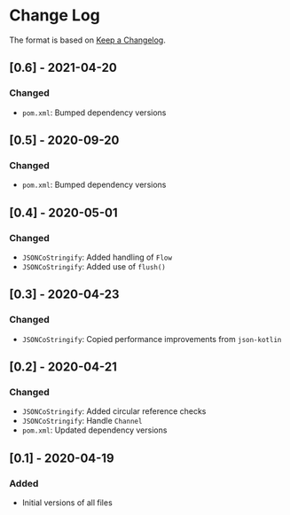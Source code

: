 # Change Log

The format is based on [Keep a Changelog](http://keepachangelog.com/).

## [0.6] - 2021-04-20
### Changed
- `pom.xml`: Bumped dependency versions

## [0.5] - 2020-09-20
### Changed
- `pom.xml`: Bumped dependency versions

## [0.4] - 2020-05-01
### Changed
- `JSONCoStringify`: Added handling of `Flow`
- `JSONCoStringify`: Added use of `flush()`

## [0.3] - 2020-04-23
### Changed
- `JSONCoStringify`: Copied performance improvements from `json-kotlin`

## [0.2] - 2020-04-21
### Changed
- `JSONCoStringify`: Added circular reference checks
- `JSONCoStringify`: Handle `Channel`
- `pom.xml`: Updated dependency versions

## [0.1] - 2020-04-19
### Added
- Initial versions of all files
